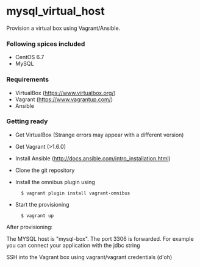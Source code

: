 # mysql_virtual_host

Provision a virtual box using Vagrant/Ansible.

### Following spices included

- CentOS 6.7
- MySQL

### Requirements

- VirtualBox (https://www.virtualbox.org/)
- Vagrant (https://www.vagrantup.com/)
- Ansible

### Getting ready

- Get VirtualBox (Strange errors may appear with a different version)
- Get Vagrant (>1.6.0)
- Install Ansible (http://docs.ansible.com/intro_installation.html)

- Clone the git repository

- Install the omnibus plugin using
	
		$ vagrant plugin install vagrant-omnibus

- Start the provisioning
	
		$ vagrant up

After provisioning:

The MYSQL host is "mysql-box". The port 3306 is forwarded. 
For example you can connect your application with the jdbc string
 
 
SSH into the Vagrant box using vagrant/vagrant credentials (d'oh)
